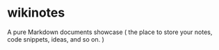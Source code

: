 wikinotes
=========

A pure Markdown documents showcase ( the place to store your notes, code snippets, ideas, and so on. )
